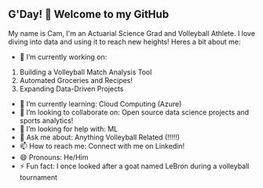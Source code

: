 ## G'Day! 👋 Welcome to my GitHub
My name is Cam, I'm an Actuarial Science Grad and Volleyball Athlete. I love diving into data and using it to reach new heights! Heres a bit about me:

- 🔭 I’m currently working on:
1. Building a Volleyball Match Analysis Tool
2. Automated Groceries and Recipes!
3. Expanding Data-Driven Projects
- 🌱 I’m currently learning: Cloud Computing (Azure)
- 👯 I’m looking to collaborate on: Open source data science projects and sports analytics!
- 🤔 I’m looking for help with: ML
- 💬 Ask me about: Anything Volleyball Related (!!!!!)
- 📫 How to reach me: Connect with me on Linkedin!
- 😄 Pronouns: He/Him
- ⚡ Fun fact: I once looked after a goat named LeBron during a volleyball tournament
